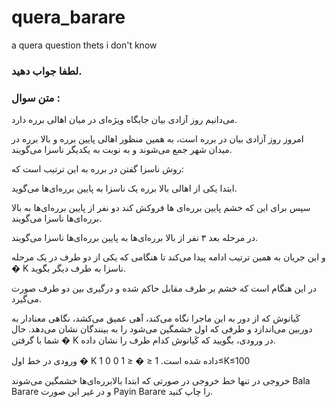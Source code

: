 # quera_barare
a quera question thets i don't know
### لطفا جواب دهید.
### متن سوال :

می‌دانیم روز آزادی بیان جایگاه ویژه‌ای در میان اهالی برره دارد.

امروز روز آزادی بیان در برره است، به همین منظور اهالی پایین برره و بالا برره در میدان شهر جمع می‌شوند و به نوبت به یکدیگر ناسزا می‌گویند.

روش ناسزا گفتن در برره به این ترتیب است که:

ابتدا یکی از اهالی بالا برره یک ناسزا به پایین برره‌ای‌ها می‌گوید.

سپس برای این که خشم پایین برره‌ای ها فروکش کند دو نفر از پایین برره‌ای‌ها به بالا برره‌ای‌ها ناسزا می‌گویند.

در مرحله بعد ۳ نفر از بالا برره‌ای‌ها به پایین برره‌ای‌ها ناسزا می‌گویند.

و این جریان به همین ترتیب ادامه پیدا می‌کند تا هنگامی که یکی از دو طرف در یک مرحله 
�
K ناسزا به طرف دیگر بگوید.

در این هنگام است که خشم بر طرف مقابل حاکم شده و درگیری بین دو طرف صورت می‌گیرد.

کَیانوش که از دور به این ماجرا نگاه می‌کند، آهی عمیق می‌کشد، نگاهی معنادار به دوربین می‌اندازد و طرفی که اول خشمگین می‌شود را به بینندگان نشان می‌دهد. حال شما با گرفتن 
�
K در ورودی، بگویید که کَیانوش کدام طرف را نشان داده.

ورودی
در خط اول 
�
K داده شده است.
1
≤
�
≤
1
0
0
1≤K≤100

خروجی
در تنها خط خروجی در صورتی که ابتدا بالابرره‌ای‌ها خشمگین می‌شوند Bala Barare و در غیر این صورت Payin Barare را چاپ کنید.
